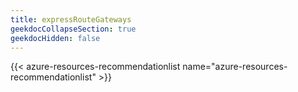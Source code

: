 ```yaml
---
title: expressRouteGateways
geekdocCollapseSection: true
geekdocHidden: false
---
```


{{< azure-resources-recommendationlist name="azure-resources-recommendationlist" >}}
